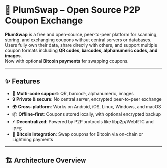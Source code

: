 # 🍑 PlumSwap – Open Source P2P Coupon Exchange

**PlumSwap** is a free and open-source, peer-to-peer platform for scanning, storing, and exchanging coupons without central servers or databases.  
Users fully own their data, share directly with others, and support multiple coupon formats including **QR codes, barcodes, alphanumeric codes, and images**.  
Now with optional **Bitcoin payments** for swapping coupons.

---

## ✨ Features
- 📱 **Multi-code support**: QR, barcode, alphanumeric, images  
- 🔒 **Private & secure**: No central server, encrypted peer-to-peer exchange  
- 🌍 **Cross-platform**: Works on Android, iOS, Linux, Windows, and macOS  
- 📦 **Offline-first**: Coupons stored locally, with optional encrypted backup  
- ⚡ **Decentralized**: Powered by P2P protocols like libp2p/WebRTC and IPFS  
- 💱 **Bitcoin Integration**: Swap coupons for Bitcoin via on-chain or Lightning payments  

---

## 🏗️ Architecture Overview
